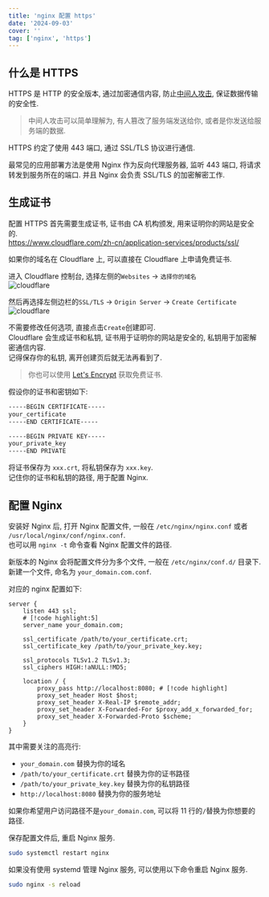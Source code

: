 ```yaml
---
title: 'nginx 配置 https'
date: '2024-09-03'
cover: ''
tag: ['nginx', 'https']
---
```


## 什么是 HTTPS
HTTPS 是 HTTP 的安全版本, 通过加密通信内容, 防止[中间人攻击](https://zh.wikipedia.org/wiki/%E4%B8%AD%E9%97%B4%E4%BA%BA%E6%94%BB%E5%87%BB), 保证数据传输的安全性.  

> 中间人攻击可以简单理解为, 有人篡改了服务端发送给你, 或者是你发送给服务端的数据.  

HTTPS 约定了使用 443 端口, 通过 SSL/TLS 协议进行通信.  

最常见的应用部署方法是使用 Nginx 作为反向代理服务器, 监听 443 端口, 将请求转发到服务所在的端口. 并且 Nginx 会负责 SSL/TLS 的加密解密工作.  

## 生成证书
配置 HTTPS 首先需要生成证书, 证书由 CA 机构颁发, 用来证明你的网站是安全的.  
https://www.cloudflare.com/zh-cn/application-services/products/ssl/

如果你的域名在 Cloudflare 上, 可以直接在 Cloudflare 上申请免费证书.  

进入 Cloudflare 控制台, 选择左侧的`Websites` -> `选择你的域名`  
![cloudflare](https://r2.ray-d-song.com/2024/09/77608d3883b8b5263435d270e1da4164.png)

然后再选择左侧边栏的`SSL/TLS` -> `Origin Server` -> `Create Certificate`
![cloudflare](https://r2.ray-d-song.com/2024/09/2ff28057f28f36229fafb74566405b49.png)

不需要修改任何选项, 直接点击`Create`创建即可.  
Cloudflare 会生成证书和私钥, 证书用于证明你的网站是安全的, 私钥用于加密解密通信内容.  
记得保存你的私钥, 离开创建页后就无法再看到了.  

> 你也可以使用 [Let's Encrypt](https://letsencrypt.org/) 获取免费证书.  

假设你的证书和密钥如下:

```txt
-----BEGIN CERTIFICATE-----
your_certificate
-----END CERTIFICATE-----
```

```txt
-----BEGIN PRIVATE KEY-----
your_private_key
-----END PRIVATE
```

将证书保存为 `xxx.crt`, 将私钥保存为 `xxx.key`.  
记住你的证书和私钥的路径, 用于配置 Nginx.  

## 配置 Nginx
安装好 Nginx 后, 打开 Nginx 配置文件, 一般在 `/etc/nginx/nginx.conf` 或者 `/usr/local/nginx/conf/nginx.conf`.  
也可以用 `nginx -t` 命令查看 Nginx 配置文件的路径.  

新版本的 Nginx 会将配置文件分为多个文件, 一般在 `/etc/nginx/conf.d/` 目录下.  
新建一个文件, 命名为 `your_domain.com.conf`.  

对应的 nginx 配置如下:  
```nginx
server {
    listen 443 ssl;
    # [!code highlight:5]
    server_name your_domain.com;

    ssl_certificate /path/to/your_certificate.crt;
    ssl_certificate_key /path/to/your_private_key.key;

    ssl_protocols TLSv1.2 TLSv1.3;
    ssl_ciphers HIGH:!aNULL:!MD5;

    location / {
        proxy_pass http://localhost:8080; # [!code highlight]
        proxy_set_header Host $host;
        proxy_set_header X-Real-IP $remote_addr;
        proxy_set_header X-Forwarded-For $proxy_add_x_forwarded_for;
        proxy_set_header X-Forwarded-Proto $scheme;
    }
}
```
其中需要关注的高亮行:
- `your_domain.com` 替换为你的域名
- `/path/to/your_certificate.crt` 替换为你的证书路径
- `/path/to/your_private_key.key` 替换为你的私钥路径
- `http://localhost:8080` 替换为你的服务地址

如果你希望用户访问路径不是`your_domain.com`, 可以将 11 行的`/`替换为你想要的路径.  

保存配置文件后, 重启 Nginx 服务.  
```bash
sudo systemctl restart nginx
```

如果没有使用 systemd 管理 Nginx 服务, 可以使用以下命令重启 Nginx 服务.  
```bash
sudo nginx -s reload
```
